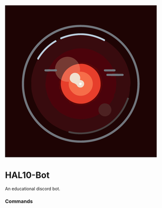 ![HAL10 Logo | 50x50](./assets/images/logo.png)
# HAL10-Bot
An educational discord bot.


### Commands

